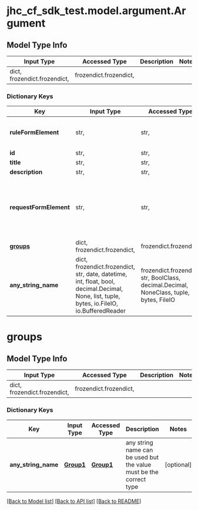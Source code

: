 # jhc_cf_sdk_test.model.argument.Argument

## Model Type Info
Input Type | Accessed Type | Description | Notes
------------ | ------------- | ------------- | -------------
dict, frozendict.frozendict,  | frozendict.frozendict,  |  | 

### Dictionary Keys
Key | Input Type | Accessed Type | Description | Notes
------------ | ------------- | ------------- | ------------- | -------------
**ruleFormElement** | str,  | str,  |  | must be one of ["INPUT", "MULTISELECT", "SELECT", ] 
**id** | str,  | str,  |  | 
**title** | str,  | str,  |  | 
**description** | str,  | str,  |  | [optional] 
**requestFormElement** | str,  | str,  | Optional form element for the request form, if not provided, defaults to multiselect | [optional] must be one of ["SELECT", ] 
**[groups](#groups)** | dict, frozendict.frozendict,  | frozendict.frozendict,  |  | [optional] 
**any_string_name** | dict, frozendict.frozendict, str, date, datetime, int, float, bool, decimal.Decimal, None, list, tuple, bytes, io.FileIO, io.BufferedReader | frozendict.frozendict, str, BoolClass, decimal.Decimal, NoneClass, tuple, bytes, FileIO | any string name can be used but the value must be the correct type | [optional]

# groups

## Model Type Info
Input Type | Accessed Type | Description | Notes
------------ | ------------- | ------------- | -------------
dict, frozendict.frozendict,  | frozendict.frozendict,  |  | 

### Dictionary Keys
Key | Input Type | Accessed Type | Description | Notes
------------ | ------------- | ------------- | ------------- | -------------
**any_string_name** | [**Group1**](Group1.md) | [**Group1**](Group1.md) | any string name can be used but the value must be the correct type | [optional] 

[[Back to Model list]](../../README.md#documentation-for-models) [[Back to API list]](../../README.md#documentation-for-api-endpoints) [[Back to README]](../../README.md)

